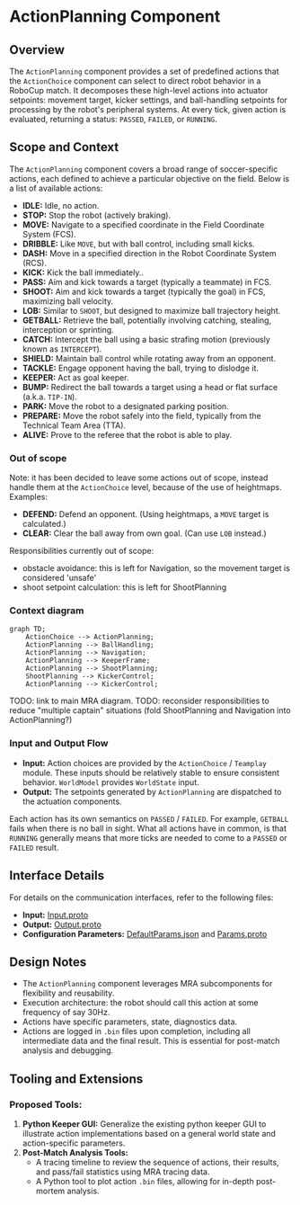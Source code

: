 # ActionPlanning Component

## Overview

The `ActionPlanning` component provides a set of predefined actions that the `ActionChoice` component can select to direct robot behavior in a RoboCup match. It decomposes these high-level actions into actuator setpoints: movement target, kicker settings, and ball-handling setpoints for processing by the robot's peripheral systems. At every tick, given action is evaluated, returning a status: `PASSED`, `FAILED`, or `RUNNING`.

## Scope and Context

The `ActionPlanning` component covers a broad range of soccer-specific actions, each defined to achieve a particular objective on the field. Below is a list of available actions:

- **IDLE:** Idle, no action.
- **STOP:** Stop the robot (actively braking).
- **MOVE:** Navigate to a specified coordinate in the Field Coordinate System (FCS).
- **DRIBBLE:** Like `MOVE`, but with ball control, including small kicks.
- **DASH:** Move in a specified direction in the Robot Coordinate System (RCS).
- **KICK:** Kick the ball immediately..
- **PASS:** Aim and kick towards a target (typically a teammate) in FCS.
- **SHOOT:** Aim and kick towards a target (typically the goal) in FCS, maximizing ball velocity.
- **LOB:** Similar to `SHOOT`, but designed to maximize ball trajectory height.
- **GETBALL:** Retrieve the ball, potentially involving catching, stealing, interception or sprinting.
- **CATCH:** Intercept the ball using a basic strafing motion (previously known as `INTERCEPT`).
- **SHIELD:** Maintain ball control while rotating away from an opponent.
- **TACKLE:** Engage opponent having the ball, trying to dislodge it.
- **KEEPER:** Act as goal keeper.
- **BUMP:** Redirect the ball towards a target using a head or flat surface (a.k.a. `TIP-IN`).
- **PARK:** Move the robot to a designated parking position.
- **PREPARE:** Move the robot safely into the field, typically from the Technical Team Area (TTA).
- **ALIVE:** Prove to the referee that the robot is able to play.

### Out of scope

Note: it has been decided to leave some actions out of scope, instead handle them at the `ActionChoice` level, because of the use of heightmaps. Examples:
- **DEFEND:** Defend an opponent. (Using heightmaps, a `MOVE` target is calculated.)
- **CLEAR:** Clear the ball away from own goal. (Can use `LOB` instead.)

Responsibilities currently out of scope:

* obstacle avoidance: this is left for Navigation, so the movement target is considered 'unsafe'
* shoot setpoint calculation: this is left for ShootPlanning

### Context diagram

```mermaid
graph TD;
    ActionChoice --> ActionPlanning;
    ActionPlanning --> BallHandling;
    ActionPlanning --> Navigation;
    ActionPlanning --> KeeperFrame;
    ActionPlanning --> ShootPlanning;
    ShootPlanning --> KickerControl;
    ActionPlanning --> KickerControl;
```

TODO: link to main MRA diagram.
TODO: reconsider responsibilities to reduce "multiple captain" situations (fold ShootPlanning and Navigation into ActionPlanning?)

### Input and Output Flow

- **Input:** Action choices are provided by the `ActionChoice` / `Teamplay` module. These inputs should be relatively stable to ensure consistent behavior. `WorldModel` provides `WorldState` input.
- **Output:** The setpoints generated by `ActionPlanning` are dispatched to the actuation components.

Each action has its own semantics on `PASSED` / `FAILED`. For example, `GETBALL` fails when there is no ball in sight.
What all actions have in common, is that `RUNNING` generally means that more ticks are needed to come to a `PASSED` or `FAILED` result.

## Interface Details

For details on the communication interfaces, refer to the following files:

- **Input:** [Input.proto](interface/Input.proto)
- **Output:** [Output.proto](interface/Output.proto)
- **Configuration Parameters:** [DefaultParams.json](interface/DefaultParams.json) and [Params.proto](interface/Params.proto)

## Design Notes

- The `ActionPlanning` component leverages MRA subcomponents for flexibility and reusability.
- Execution architecture: the robot should call this action at some frequency of say 30Hz.
- Actions have specific parameters, state, diagnostics data.
- Actions are logged in `.bin` files upon completion, including all intermediate data and the final result. This is essential for post-match analysis and debugging.

## Tooling and Extensions

### Proposed Tools:
1. **Python Keeper GUI:** Generalize the existing python keeper GUI to illustrate action implementations based on a general world state and action-specific parameters.
2. **Post-Match Analysis Tools:**
   - A tracing timeline to review the sequence of actions, their results, and pass/fail statistics using MRA tracing data.
   - A Python tool to plot action `.bin` files, allowing for in-depth post-mortem analysis.

